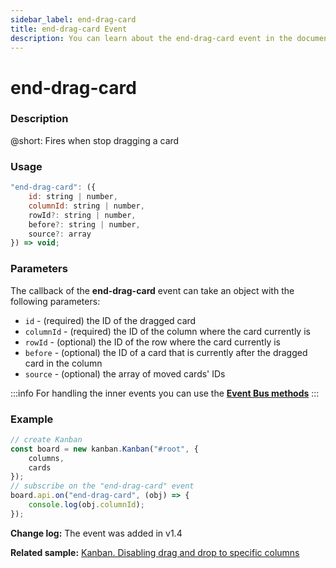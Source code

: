 ```yaml
---
sidebar_label: end-drag-card
title: end-drag-card Event
description: You can learn about the end-drag-card event in the documentation of the DHTMLX JavaScript Kanban library. Browse developer guides and API reference, try out code examples and live demos, and download a free 30-day evaluation version of DHTMLX Kanban.
---
```


# end-drag-card

### Description

@short: Fires when stop dragging a card

### Usage

~~~jsx {}
"end-drag-card": ({
    id: string | number,
    columnId: string | number,
    rowId?: string | number,
    before?: string | number,
    source?: array
}) => void;
~~~

### Parameters

The callback of the **end-drag-card** event can take an object with the following parameters:

- `id` - (required) the ID of the dragged card
- `columnId` - (required) the ID of the column where the card currently is
- `rowId` - (optional)  the ID of the row where the card currently is
- `before` - (optional) the ID of a card that is currently after the dragged card in the column
- `source` - (optional) the array of moved cards' IDs

:::info
For handling the inner events you can use the [**Event Bus methods**](api/overview/main_overview.md/#event-bus-methods)
:::

### Example

~~~jsx {7-9}
// create Kanban
const board = new kanban.Kanban("#root", {
	columns,
	cards
});
// subscribe on the "end-drag-card" event
board.api.on("end-drag-card", (obj) => {
	console.log(obj.columnId);
});
~~~

**Change log:** The event was added in v1.4

**Related sample:** [Kanban. Disabling drag and drop to specific columns](https://snippet.dhtmlx.com/nfv59yif?tag=kanban)